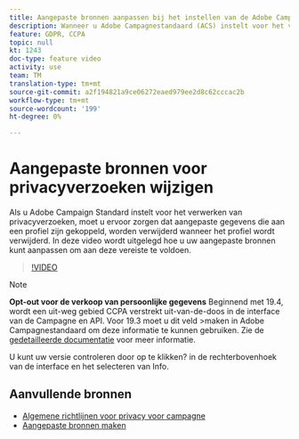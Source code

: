 ```yaml
---
title: Aangepaste bronnen aanpassen bij het instellen van de Adobe Campagnestandaard (ACS) voor privacyverzoeken
description: Wanneer u Adobe Campagnestandaard (ACS) instelt voor het verwerken van privacyverzoeken, moet u ervoor zorgen dat aangepaste gegevens die aan een profiel zijn gekoppeld, worden verwijderd wanneer het profiel wordt verwijderd. In deze video wordt uitgelegd hoe u uw aangepaste bronnen kunt aanpassen om aan deze vereiste te voldoen.
feature: GDPR, CCPA
topic: null
kt: 1243
doc-type: feature video
activity: use
team: TM
translation-type: tm+mt
source-git-commit: a2f194821a9ce06272eaed979ee2d8c62cccac2b
workflow-type: tm+mt
source-wordcount: '199'
ht-degree: 0%

---
```



# Aangepaste bronnen voor privacyverzoeken wijzigen

Als u Adobe Campaign Standard instelt voor het verwerken van privacyverzoeken, moet u ervoor zorgen dat aangepaste gegevens die aan een profiel zijn gekoppeld, worden verwijderd wanneer het profiel wordt verwijderd. In deze video wordt uitgelegd hoe u uw aangepaste bronnen kunt aanpassen om aan deze vereiste te voldoen.

>[!VIDEO](https://video.tv.adobe.com/v/23326?quality=12)

>[!NOTE]
>
>**Opt-out voor de verkoop van persoonlijke gegevens**
>Beginnend met 19.4, wordt een uit-weg gebied CCPA verstrekt uit-van-de-doos in de interface van de Campagne en API. Voor 19.3 moet u dit veld >maken in Adobe Campagnestandaard om deze informatie te kunnen gebruiken. Zie de [gedetailleerde documentatie](https://helpx.adobe.com/campaign/kb/acs-privacy.html#ccpa) voor meer informatie.
>
> U kunt uw versie controleren door op te klikken? in de rechterbovenhoek van de interface en het selecteren van Info.

## Aanvullende bronnen

* [Algemene richtlijnen voor privacy voor campagne](https://helpx.adobe.com/campaign/kb/campaign-privacy-overview.html)
* [Aangepaste bronnen maken](/help/managing-processes-and-data/custom-resources/creating-custom-resources.md)
